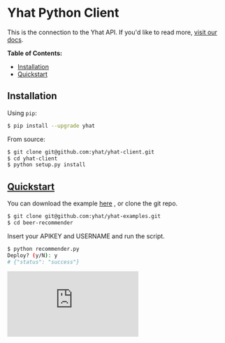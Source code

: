# Yhat Python Client
This is the connection to the Yhat API. If you'd like to read more, [visit our
docs](http://docs.yhat.com/knowledge-base/docs/scienceops/user-guide/model-building/python-client.html).

**Table of Contents:**

- [Installation](#installation)
- [Quickstart](#quickstart)

## Installation
Using `pip`:

```bash
$ pip install --upgrade yhat
```

From source:

```bash
$ git clone git@github.com:yhat/yhat-client.git
$ cd yhat-client
$ python setup.py install
```

## [Quickstart](http://docs.yhathq.com/python/tutorial)
You can download the example [here](https://s3.amazonaws.com/yhat-examples/beer-recommender.zip)
, or clone the git repo.

```bash
$ git clone git@github.com:yhat/yhat-examples.git
$ cd beer-recommender
```

Insert your APIKEY and USERNAME and run the script.
```bash
$ python recommender.py
Deploy? (y/N): y
# {"status": "success"}
```


[![Analytics](https://ga-beacon.appspot.com/UA-46996803-1/yhat-client/README.md)](https://github.com/yhat/yhat-client)
